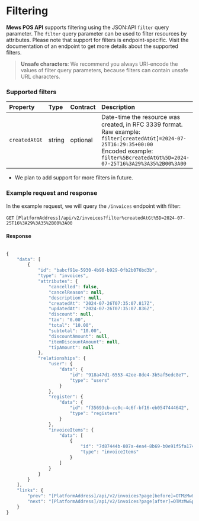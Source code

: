 # Filtering

__Mews POS API__ supports filtering using the JSON:API `filter` query parameter. The `filter` query parameter can be used to filter resources by attributes.
Please note that support for filters is endpoint-specific. Visit the documentation of an endpoint to get more details about the supported filters.

> **Unsafe characters**: We recommend you always URI-encode the values of filter query parameters, because filters can contain unsafe URL characters.

### Supported filters

| Property | Type | Contract | Description |
| :-- | :-- | :-- | :-- |
| `createdAtGt` | string | optional | Date-time the resource was created, in RFC 3339 format. <br> Raw example: <br> `filter[createdAtGt]=2024-07-25T16:29:35+00:00` <br> Encoded example: <br> `filter%5BcreatedAtGt%5D=2024-07-25T16%3A29%3A35%2B00%3A00` |

* We plan to add support for more filters in future.


### Example request and response

In the example request, we will query the `/invoices` endpoint with filter:

`GET` `[PlatformAddress]/api/v2/invoices?filter%createdAtGt%5D=2024-07-25T16%3A29%3A35%2B00%3A00`

#### Response

```javascript

{
    "data": [
        {
            "id": "babcf91e-5930-4b90-b929-0fb2b076bd3b",
            "type": "invoices",
            "attributes": {
                "cancelled": false,
                "cancelReason": null,
                "description": null,
                "createdAt": "2024-07-26T07:35:07.817Z",
                "updatedAt": "2024-07-26T07:35:07.836Z",
                "discount": null,
                "tax": "0.00",
                "total": "10.00",
                "subtotal": "10.00",
                "discountAmount": null,
                "itemDiscountAmount": null,
                "tipAmount": null
            },
            "relationships": {
                "user": {
                    "data": {
                        "id": "918a47d1-6553-42ee-8de4-3b5af5edc8e7",
                        "type": "users"
                    }
                },
                "register": {
                    "data": {
                        "id": "f35693cb-cc0c-4c6f-bf16-eb0547444642",
                        "type": "registers"
                    }
                },
                "invoiceItems": {
                    "data": [
                        {
                            "id": "7d87444b-807a-4ea4-8b69-b0e91f5fa174",
                            "type": "invoiceItems"
                        }
                    ]
                }
            }
        }
    ],
    "links": {
        "prev": "[PlatformAddress]/api/v2/invoices?page[before]=OTMzMw&page[size]=1",
        "next": "[PlatformAddress]/api/v2/invoices?page[after]=OTMzMw&page[size]=1"
    }
}
```